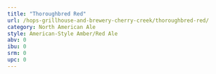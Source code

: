 ```yaml
---
title: "Thoroughbred Red"
url: /hops-grillhouse-and-brewery-cherry-creek/thoroughbred-red/
category: North American Ale
style: American-Style Amber/Red Ale
abv: 0
ibu: 0
srm: 0
upc: 0
---
```


